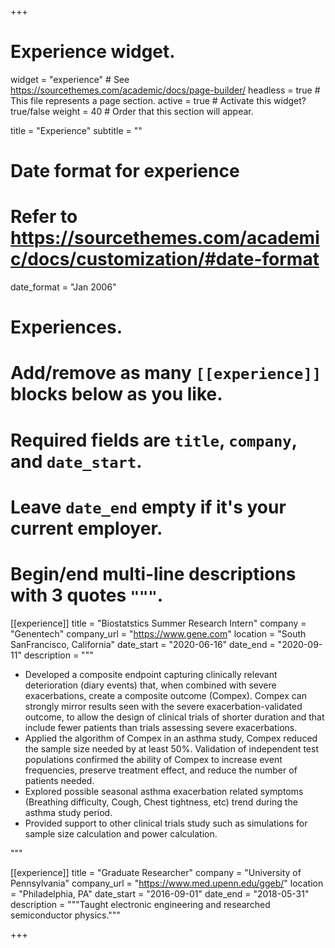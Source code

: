 +++
# Experience widget.
widget = "experience"  # See https://sourcethemes.com/academic/docs/page-builder/
headless = true  # This file represents a page section.
active = true  # Activate this widget? true/false
weight = 40  # Order that this section will appear.

title = "Experience"
subtitle = ""

# Date format for experience
#   Refer to https://sourcethemes.com/academic/docs/customization/#date-format
date_format = "Jan 2006"

# Experiences.
#   Add/remove as many `[[experience]]` blocks below as you like.
#   Required fields are `title`, `company`, and `date_start`.
#   Leave `date_end` empty if it's your current employer.
#   Begin/end multi-line descriptions with 3 quotes `"""`.
[[experience]]
  title = "Biostatstics Summer Research Intern"
  company = "Genentech"
  company_url = "https://www.gene.com"
  location = "South SanFrancisco, California"
  date_start = "2020-06-16"
  date_end = "2020-09-11"
  description = """
  
  * Developed a composite endpoint capturing clinically relevant deterioration (diary events) that, when combined with severe exacerbations, create a composite outcome (Compex). Compex can strongly mirror results seen with the severe exacerbation-validated outcome, to allow the design of clinical trials of shorter duration and that include fewer patients than trials assessing severe exacerbations. 
  * Applied the algorithm of Compex in an asthma study, Compex reduced the sample size needed by at least 50%. Validation of independent test populations confirmed the ability of Compex to increase event frequencies, preserve treatment effect, and reduce the number of patients needed.
  * Explored possible seasonal asthma exacerbation related symptoms (Breathing difficulty, Cough, Chest tightness, etc) trend during the asthma study period.
  * Provided support to other clinical trials study such as simulations for sample size calculation and power calculation.


  
  """

[[experience]]
  title = "Graduate Researcher"
  company = "University of Pennsylvania"
  company_url = "https://www.med.upenn.edu/ggeb/"
  location = "Philadelphia, PA"
  date_start = "2016-09-01"
  date_end = "2018-05-31"
  description = """Taught electronic engineering and researched semiconductor physics."""

+++
